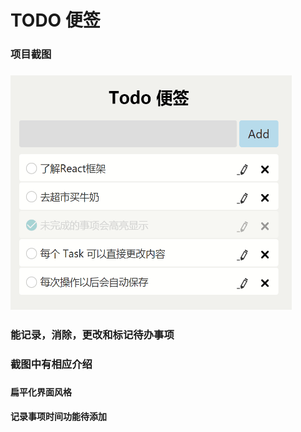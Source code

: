 # TODO 便签
<h3>项目截图<h3/>
<img src="https://github.com/xiaoshiziha/todo/blob/master/image/%E9%A1%B9%E7%9B%AE%E6%88%AA%E5%9B%BE.png" width="450" height="375" alt="图片加载失败时，显示这段字"/>
<h3>能记录，消除，更改和标记待办事项<h3/>
<h3>截图中有相应介绍<h3/>
<h4>扁平化界面风格<h4/>
<h4>记录事项时间功能待添加<h4/>
